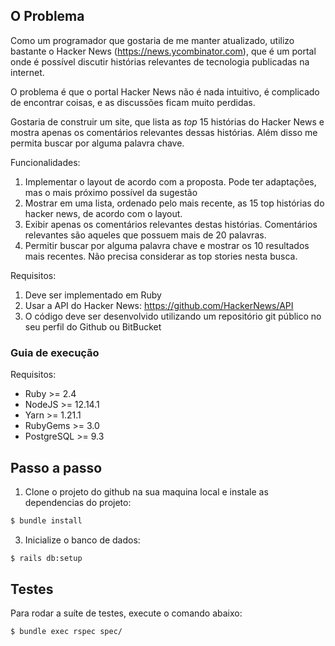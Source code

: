 ## O Problema

Como um programador que gostaria de me manter atualizado, utilizo bastante o Hacker News (https://news.ycombinator.com), que é um portal onde é possível discutir histórias relevantes de tecnologia publicadas na internet.

O problema é que o portal Hacker News não é nada intuitivo, é complicado de encontrar coisas, e as discussões ficam muito perdidas.

Gostaria de construir um site, que lista as _top_ 15 histórias do Hacker News e mostra apenas os comentários relevantes dessas histórias. Além disso me permita buscar por alguma palavra chave.

Funcionalidades:
1. Implementar o layout de acordo com a proposta. Pode ter adaptações, mas o mais próximo possível da sugestão
2. Mostrar em uma lista, ordenado pelo mais recente, as 15 top histórias do hacker news, de acordo com o layout.
3. Exibir apenas os comentários relevantes destas histórias. Comentários relevantes são aqueles que possuem mais de 20 palavras.
4. Permitir buscar por alguma palavra chave e mostrar os 10 resultados mais recentes. Não precisa considerar as top stories nesta busca.

Requisitos:
1. Deve ser implementado em Ruby
2. Usar a API do Hacker News: https://github.com/HackerNews/API
3. O código deve ser desenvolvido utilizando um repositório git público no seu perfil do Github ou BitBucket

### Guia de execução

Requisitos:

* Ruby >= 2.4
* NodeJS >= 12.14.1
* Yarn >= 1.21.1
* RubyGems >= 3.0
* PostgreSQL >= 9.3

## Passo a passo

1. Clone o projeto do github na sua maquina local e instale as dependencias do projeto:

```bash
$ bundle install
```

3) Inicialize o banco de dados:

```bash
$ rails db:setup
```

## Testes

Para rodar a suíte de testes, execute o comando abaixo:

```
$ bundle exec rspec spec/
```
